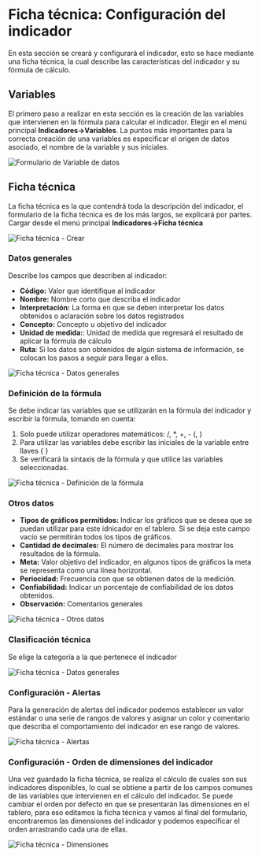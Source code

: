 # Ficha técnica: Configuración del indicador #
En esta sección se creará y configurará el indicador, esto se hace mediante una ficha técnica, la cual describe las características del indicador y su fórmula de cálculo.


## Variables
El primero paso a realizar en esta sección es la creación de las variables que intervienen en la fórmula para calcular el indicador. Elegir en el menú principal **Indicadores->Variables**.
La puntos más importantes para la correcta creación de una variables es especificar el origen de datos asociado, el nombre de la variable y sus iniciales.

![Formulario de Variable de datos](images/variable_dato_crear.gif)


## Ficha técnica
La ficha técnica es la que contendrá toda la descripción del indicador, el formulario de la ficha técnica es de los más largos, se explicará por partes. Cargar desde el menú principal **Indicadores->Ficha técnica**

![Ficha técnica - Crear](images/ficha_tecnica_crear.gif)

### Datos generales
Describe los campos que describen al indicador:
 
- **Código:** Valor que identifique al indicador
- **Nombre:** Nombre corto que describa el indicador
- **Interpretación:** La forma en que se deben interpretar los datos obtenidos o aclaración sobre los datos registrados
- **Concepto:** Concepto u objetivo del indicador
- **Unidad de medida:**: Unidad de medida que regresará el resultado de aplicar la fórmula de cálculo
- **Ruta**: Si los datos son obtenidos de algún sistema de información, se colocan los pasos a seguir para llegar a ellos.


![Ficha técnica - Datos generales](images/ficha1.png)

### Definición de la fórmula

Se debe indicar las variables que se utilizarán en la fórmula del indicador y escribir la fórmula, tomando en cuenta:
1. Solo puede utilizar operadores matemáticos: /, *, +, - (, )
2. Para utilizar las variables debe escribir las iniciales de la variable entre llaves { }
3. Se verificará la sintaxis de la fórmula y que utilice las variables seleccionadas.

![Ficha técnica - Definición de la fórmula](images/ficha2.png)


### Otros datos

- **Tipos de gráficos permitidos:** Indicar los gráficos que se desea que se puedan utilizar para este idnicador en el tablero.
Si se deja este campo vacío se permitirán todos los tipos de gráficos.
- **Cantidad de decimales:** El número de decimales para mostrar los resultados de la fórmula.
- **Meta:** Valor objetivo del indicador, en algunos tipos de gráficos la meta se representa como una línea horizontal.
- **Periocidad:** Frecuencia con que se obtienen datos de la medición.
- **Confiabilidad:** Indicar un porcentaje de confiabilidad de los datos obtenidos.
- **Observación:** Comentarios generales

![Ficha técnica - Otros datos](images/ficha4.png)

### Clasificación técnica
Se elige la categoría a la que pertenece el indicador

![Ficha técnica - Datos generales](images/ficha3.png)

### Configuración - Alertas
Para la generación de alertas del indicador podemos establecer un valor estándar o una serie de rangos de valores y 
asignar un color y comentario que describa el comportamiento del indicador en ese rango de valores.

![Ficha técnica - Alertas](images/ficha5.gif)

### Configuración - Orden de dimensiones del indicador
Una vez guardado la ficha técnica, se realiza el cálculo de cuales son sus indicadores disponibles, 
lo cual se obtiene a partir de los campos comunes de las variables que intervienen en el cálculo del indicador. 
Se puede cambiar el orden por defecto en que se presentarán las dimensiones en el tablero, para eso editamos la ficha técnica 
y vamos al final del formulario, encontraremos las dimensiones del indicador y podemos especificar el orden arrastrando cada una de ellas.

![Ficha técnica - Dimensiones](images/ficha6.gif)
